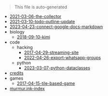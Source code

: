 > This file is auto-generated


- [2021-03-06-the-collector](2021-03-06-the-collector.md)
- [2021-03-10-todo-outline-update](2021-03-10-todo-outline-update.md)
- [2023-04-23-connect-google-docs-markdown](2023-04-23-connect-google-docs-markdown.md)
- biology
    - [2018-09-10-kimi](biology/2018-09-10-kimi.md)
- code
    - hacking
        - [2017-04-29-streaming-site](code/hacking/2017-04-29-streaming-site.md)
        - [2022-04-26-export-whatsapp-groups](code/hacking/2022-04-26-export-whatsapp-groups.md)
    - python
        - [2023-03-07-python-dataclasses](code/python/2023-03-07-python-dataclasses.md)
- [credits](credits.md)
- games
    - [2017-04-15-tile-based-game](games/2017-04-15-tile-based-game.md)
- [murmur.ink-index](murmur.ink-index.md)
